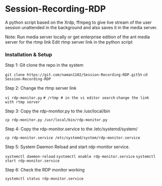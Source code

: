 # Session-Recording-RDP
A python script based on the Xrdp, ffmpeg to give live stream of the user session unattended in the background and also saves it in the media server.  

Note: Run media server locally or get enterprise edition of the ant media server for the rtmp link
Edit rtmp server link in the python script

### Installation & Setup

Step 1: Git clone the repo in the system

```git clone https://git.com/naman1102/Session-Recording-RDP.git```\n
```cd Session-Recording-RDP```

Step 2: Change the rtmp server link

```vi rdp-monitor.py```
```# /rtmp # in the vi editor search```
``` change the link with rtmp server ```

Step 3: Copy the rdp-monitor.py to the /usr/local/bin

```cp rdp-monitor.py /usr/local/bin/rdp-monitor.py```

Step 4: Copy the rdp-monitor.service to the /etc/systemd/system/

```cp rdp-monitor.service /etc/systemd/system/rdp-monitor.service```

Step 5: System Daemon Reload and start rdp-monitor service.

```systemctl daemon-reload```
```systemctl enable rdp-monitor.service```
```systemctl start rdp-monitor.service```

Step 6: Check the RDP monitor working

```systemctl status rdp-monitor.service```
